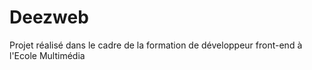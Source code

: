 # Deezweb

Projet réalisé dans le cadre de la formation de développeur front-end à l'Ecole Multimédia
